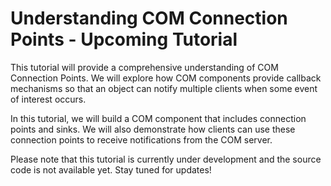# Understanding COM Connection Points - Upcoming Tutorial

This tutorial will provide a comprehensive understanding of COM Connection Points. We will explore how COM components provide callback mechanisms so that an object can notify multiple clients when some event of interest occurs.

In this tutorial, we will build a COM component that includes connection points and sinks. We will also demonstrate how clients can use these connection points to receive notifications from the COM server.

Please note that this tutorial is currently under development and the source code is not available yet. Stay tuned for updates!
